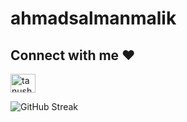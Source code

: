 # ahmadsalmanmalik




<h2 align="left">Connect with me ❤️</h2>
<p align="left">
<a href="https://www.linkedin.com/in/~salmanmalik/" target="blank"><img align="center" src="https://raw.githubusercontent.com/rahuldkjain/github-profile-readme-generator/master/src/images/icons/Social/linked-in-alt.svg" alt="tanush-savadi-2161181b1" height="30" width="40" /></a>

</p>


![GitHub Streak](https://github-readme-streak-stats.herokuapp.com/?user=ASalman-Malik&theme=radical)                                                  

                                                  
